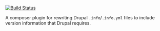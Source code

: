 [![Build Status](https://travis-ci.org/drupal-composer/info-rewrite.svg?branch=master)](https://travis-ci.org/drupal-composer/info-rewrite)

A composer plugin for rewriting Drupal `.info`/`.info.yml` files to include version information that Drupal requires.
